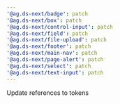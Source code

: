 ```yaml
---
'@ag.ds-next/badge': patch
'@ag.ds-next/box': patch
'@ag.ds-next/control-input': patch
'@ag.ds-next/field': patch
'@ag.ds-next/file-upload': patch
'@ag.ds-next/footer': patch
'@ag.ds-next/main-nav': patch
'@ag.ds-next/page-alert': patch
'@ag.ds-next/select': patch
'@ag.ds-next/text-input': patch
---
```


Update references to tokens

